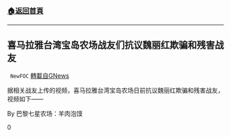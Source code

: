 ###  [:house:返回首頁](https://github.com/ourhimalayas/txt)
---

## 喜马拉雅台湾宝岛农场战友们抗议魏丽红欺骗和残害战友
` NewFOC` [轉載自GNews](https://gnews.org/zh-hans/852099/)

据相关战友上传的视频，喜马拉雅台湾宝岛农场日前抗议魏丽红欺骗和残害战友，视频如下——

By 巴黎七星农场：羊肉泡馍

0
